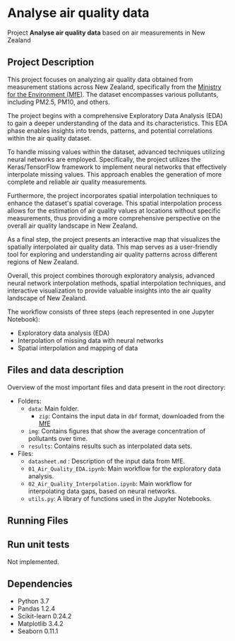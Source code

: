 # Analyse air quality data

Project **Analyse air quality data** based on air measurements in New
Zealand

## Project Description

This project focuses on analyzing air quality data obtained from
measurement stations across New Zealand, specifically from the [Ministry
for the Environment (MfE)](https://data.mfe.govt.nz/). The dataset
encompasses various pollutants, including PM2.5, PM10, and others.

The project begins with a comprehensive Exploratory Data Analysis (EDA)
to gain a deeper understanding of the data and its characteristics. This
EDA phase enables insights into trends, patterns, and potential
correlations within the air quality dataset.

To handle missing values within the dataset, advanced techniques
utilizing neural networks are employed. Specifically, the project
utilizes the Keras/TensorFlow framework to implement neural networks
that effectively interpolate missing values. This approach enables the
generation of more complete and reliable air quality measurements.

Furthermore, the project incorporates spatial interpolation techniques
to enhance the dataset's spatial coverage. This spatial interpolation
process allows for the estimation of air quality values at locations
without specific measurements, thus providing a more comprehensive
perspective on the overall air quality landscape in New Zealand.

As a final step, the project presents an interactive map that visualizes
the spatially interpolated air quality data. This map serves as a
user-friendly tool for exploring and understanding air quality patterns
across different regions of New Zealand.

Overall, this project combines thorough exploratory analysis, advanced
neural network interpolation methods, spatial interpolation techniques,
and interactive visualization to provide valuable insights into the air
quality landscape of New Zealand.

The workflow consists of three steps (each represented in one Jupyter
Notebook):

-   Exploratory data analysis (EDA)
-   Interpolation of missing data with neural networks
-   Spatial interpolation and mapping of data

## Files and data description

Overview of the most important files and data present in the root
directory:

-   Folders:
    -   `data`: Main folder.
        -   `zip`: Contains the input data in `dbf` format, downloaded
            from the
            [MfE](https://data.mfe.govt.nz/tables/category/environmental-reporting/air/?q=concentrations&updated_at.after=2021-02-05T02%3A21%3A54.805Z)
    -   `img`: Contains figures that show the average concentration of
        pollutants over time.
    -   `results`: Contains results such as interpolated data sets.
-   Files:
    -   `datasheet.md` : Description of the input data from MfE.
    -   `01_Air_Quality_EDA.ipynb`: Main workflow for the exploratory
        data analysis.
    -   `02_Air_Quality_Interpolation.ipynb`: Main workflow for
        interpolating data gaps, based on neural networks.
    -   `utils.py`: A library of functions used in the Jupyter
        Notebooks.


## Running Files


## **Run unit tests** 

Not implemented.

## Dependencies

-   Python 3.7
-   Pandas 1.2.4
-   Scikit-learn 0.24.2
-   Matplotlib 3.4.2
-   Seaborn 0.11.1
